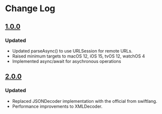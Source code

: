 # Change Log
## [1.0.0](https://github.com/armartinez/swift-feeds/releases/tag/1.0.0)
### Updated
- Updated parseAsync() to use URLSession for remote URLs.
- Raised minimum targets to macOS 12, iOS 15, tvOS 12, watchOS 4
- Implemented async/await for asychronous operations
## [2.0.0](https://github.com/armartinez/swift-feeds/releases/tag/2.0.0)
### Updated
- Replaced JSONDecoder implementation with the official from swiftlang.
- Performance improvements to XMLDecoder.
